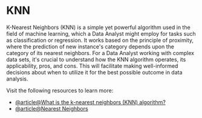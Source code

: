 # KNN

K-Nearest Neighbors (KNN) is a simple yet powerful algorithm used in the field of machine learning, which a Data Analyst might employ for tasks such as classification or regression. It works based on the principle of proximity, where the prediction of new instance's category depends upon the category of its nearest neighbors. For a Data Analyst working with complex data sets, it's crucial to understand how the KNN algorithm operates, its applicability, pros, and cons. This will facilitate making well-informed decisions about when to utilize it for the best possible outcome in data analysis.

Visit the following resources to learn more:

- [@article@What is the k-nearest neighbors (KNN) algorithm?](https://www.ibm.com/topics/knn#:~:text=The%20k%2Dnearest%20neighbors%20KNN,used%20in%20machine%20learning%20today.)
- [@article@Nearest Neighbors](https://scikit-learn.org/stable/modules/neighbors.html)